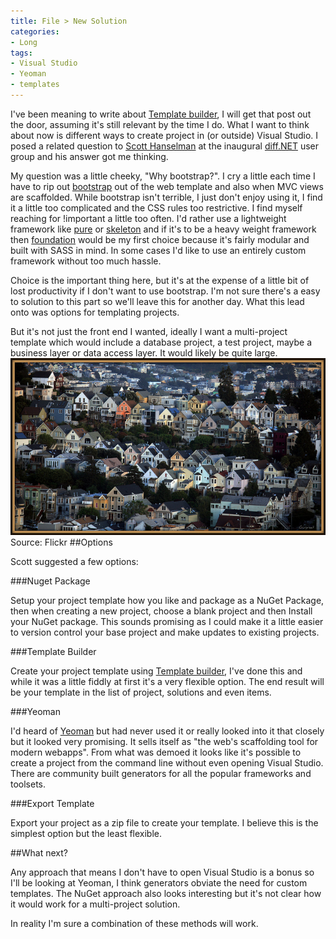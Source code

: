 ```yaml
---
title: File > New Solution
categories:
- Long
tags:
- Visual Studio
- Yeoman
- templates
---
```


I've been meaning to write about 
[Template builder](https://github.com/ligershark/template-builder), I will get that post out the door, assuming it's still relevant by the time I do. What I want to think about now is different ways to create project in (or outside) Visual Studio. I posed a related question to 
[Scott Hanselman](http://www.hanselman.com) at the inaugural 
[diff.NET](https://twitter.com/diffdotnet) user group and his answer got me thinking.

My question was a little cheeky, "Why bootstrap?". I cry a little each time I have to rip out 
[bootstrap](http://getbootstrap.com) out of the web template and also when MVC views are scaffolded. While bootstrap isn't terrible, I just don't enjoy using it, I find it a little too complicated and the CSS rules too restrictive. I find myself reaching for 
!important a little too often. I'd rather use a lightweight framework like 
[pure](http://purecss.io) or 
[skeleton](http://getskeleton.com) and if it's to be a heavy weight framework then 
[foundation](http://foundation.zurb.com) would be my first choice because it's fairly modular and built with SASS in mind. In some cases I'd like to use an entirely custom framework without too much hassle.

Choice is the important thing here, but it's at the expense of a little bit of lost productivity if I don't want to use bootstrap. I'm not sure there's a easy to solution to this part so we'll leave this for another day. What this lead onto was options for templating projects.

But it's not just the front end I wanted, ideally I want a multi-project template which would include a database project, a test project, maybe a business layer or data access layer. It would likely be quite large. 
![Source: Flickr](/images/static_52001c0be4b09bc7c9f838c9_52224ed3e4b0ba9919a3e0e1_5509e905e4b0a5b9540a7cb4_1426712840405__img.jpg) Source: Flickr 
##Options


Scott suggested a few options:

###Nuget Package


Setup your project template how you like and package as a NuGet Package, then when creating a new project, choose a blank project and then Install your NuGet package. This sounds promising as I could make it a little easier to version control your base project and make updates to existing projects.

###Template Builder


Create your project template using 
[Template builder](https://github.com/ligershark/template-builder), I've done this and while it was a little fiddly at first it's a very flexible option. The end result will be your template in the list of project, solutions and even items.

###Yeoman


I'd heard of 
[Yeoman](http://yeoman.io) but had never used it or really looked into it that closely but it looked very promising. It sells itself as "the web's scaffolding tool for modern webapps". From what was demoed it looks like it's possible to create a project from the command line without even opening Visual Studio. There are community built generators for all the popular frameworks and toolsets.

###Export Template


Export your project as a zip file to create your template. I believe this is the simplest option but the least flexible.

##What next?


Any approach that means I don't have to open Visual Studio is a bonus so I'll be looking at Yeoman, I think generators obviate the need for custom templates. The NuGet approach also looks interesting but it's not clear how it would work for a multi-project solution.

In reality I'm sure a combination of these methods will work.
